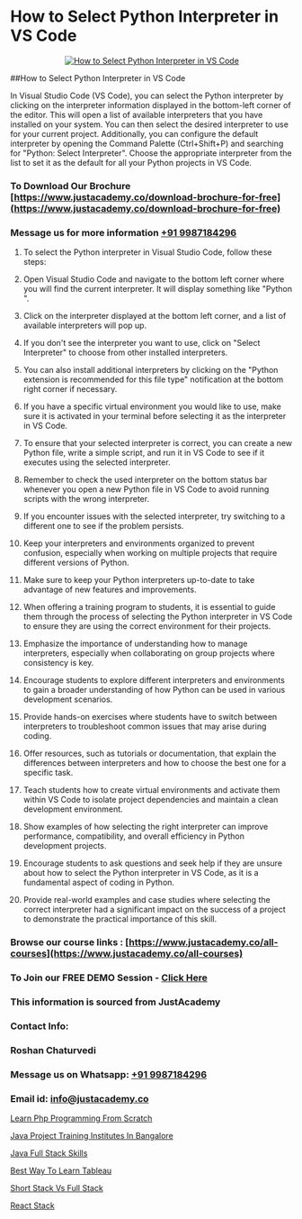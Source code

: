 # How to Select Python Interpreter in VS Code

<p align="center">
  <a href="https://justacademy.co/course-detail/python-training">
    <img src="https://justacademy.co/storage2/course_image/1709713400_course_image.webp" alt="How to Select Python Interpreter in VS Code">
  </a>
</p>
##How to Select Python Interpreter in VS Code

In Visual Studio Code (VS Code), you can select the Python interpreter by clicking on the interpreter information displayed in the bottom-left corner of the editor. This will open a list of available interpreters that you have installed on your system. You can then select the desired interpreter to use for your current project. Additionally, you can configure the default interpreter by opening the Command Palette (Ctrl+Shift+P) and searching for "Python: Select Interpreter". Choose the appropriate interpreter from the list to set it as the default for all your Python projects in VS Code.
### To Download Our Brochure [https://www.justacademy.co/download-brochure-for-free](https://www.justacademy.co/download-brochure-for-free)
### Message us for more information [+91 9987184296](https://api.whatsapp.com/send?phone=919987184296)
1) To select the Python interpreter in Visual Studio Code, follow these steps:

2) Open Visual Studio Code and navigate to the bottom left corner where you will find the current interpreter. It will display something like "Python <version> <environment>".

3) Click on the interpreter displayed at the bottom left corner, and a list of available interpreters will pop up.

4) If you don't see the interpreter you want to use, click on "Select Interpreter" to choose from other installed interpreters.

5) You can also install additional interpreters by clicking on the "Python extension is recommended for this file type" notification at the bottom right corner if necessary.

6) If you have a specific virtual environment you would like to use, make sure it is activated in your terminal before selecting it as the interpreter in VS Code.

7) To ensure that your selected interpreter is correct, you can create a new Python file, write a simple script, and run it in VS Code to see if it executes using the selected interpreter.

8) Remember to check the used interpreter on the bottom status bar whenever you open a new Python file in VS Code to avoid running scripts with the wrong interpreter.

9) If you encounter issues with the selected interpreter, try switching to a different one to see if the problem persists.

10) Keep your interpreters and environments organized to prevent confusion, especially when working on multiple projects that require different versions of Python.

11) Make sure to keep your Python interpreters up-to-date to take advantage of new features and improvements.

12) When offering a training program to students, it is essential to guide them through the process of selecting the Python interpreter in VS Code to ensure they are using the correct environment for their projects.

13) Emphasize the importance of understanding how to manage interpreters, especially when collaborating on group projects where consistency is key.

14) Encourage students to explore different interpreters and environments to gain a broader understanding of how Python can be used in various development scenarios.

15) Provide hands-on exercises where students have to switch between interpreters to troubleshoot common issues that may arise during coding.

16) Offer resources, such as tutorials or documentation, that explain the differences between interpreters and how to choose the best one for a specific task.

17) Teach students how to create virtual environments and activate them within VS Code to isolate project dependencies and maintain a clean development environment.

18) Show examples of how selecting the right interpreter can improve performance, compatibility, and overall efficiency in Python development projects.

19) Encourage students to ask questions and seek help if they are unsure about how to select the Python interpreter in VS Code, as it is a fundamental aspect of coding in Python.

20) Provide real-world examples and case studies where selecting the correct interpreter had a significant impact on the success of a project to demonstrate the practical importance of this skill.

### Browse our course links : [https://www.justacademy.co/all-courses](https://www.justacademy.co/all-courses) 
### To Join our FREE DEMO Session - [Click Here](https://www.justacademy.co/register-for-course-demo)


### This information is sourced from JustAcademy
### Contact Info:
### Roshan Chaturvedi
### Message us on Whatsapp: [+91 9987184296](https://api.whatsapp.com/send?phone=919987184296)
### Email id: [info@justacademy.co](mailto:info@justacademy.co)
                
[Learn Php Programming From Scratch](https://www.linkedin.com/pulse/learn-php-programming-from-scratch-justacademy-xn6rc?trackingId=XpUNZ3UeqYdrmkhMJCze9w%3D%3D&lipi=urn%3Ali%3Apage%3Ad_flagship3_company_admin%3BxUP8vDI1SK6JTwycAY2syQ%3D%3D)

[Java Project Training Institutes In Bangalore](https://www.linkedin.com/pulse/java-project-training-institutes-bangalore-justacademy-liverpool-mvg9f?trackingId=Q3HzeA2XQSmSdVeydGLgDA%3D%3D&lipi=urn%3Ali%3Apage%3Ad_flagship3_company_admin%3BeTOZKBOtR5Sz3gxxSDhWug%3D%3D)

[Java Full Stack Skills](https://medium.com/@akanshapatil/java-full-stack-skills-440ee53ceffc)

[Best Way To Learn Tableau](https://medium.com/@ranepooja/best-way-to-learn-tableau-3f0521e716f9)

[Short Stack Vs Full Stack](https://justacademyin.github.io/justacademy/short-stack-vs-full-stack)

[React Stack](https://justacademyin.github.io/Articles/React-Stack)

